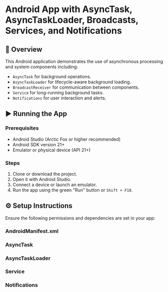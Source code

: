 # Android App with AsyncTask, AsyncTaskLoader, Broadcasts, Services, and Notifications

## 📱 Overview

This Android application demonstrates the use of asynchronous processing and system components including:

- `AsyncTask` for background operations.
- `AsyncTaskLoader` for lifecycle-aware background loading.
- `BroadcastReceiver` for communication between components.
- `Service` for long-running background tasks.
- `Notifications` for user interaction and alerts.

## ▶️ Running the App

### Prerequisites

- Android Studio (Arctic Fox or higher recommended)
- Android SDK version 21+
- Emulator or physical device (API 21+)

### Steps

1. Clone or download the project.
2. Open it with Android Studio.
3. Connect a device or launch an emulator.
4. Run the app using the green "Run" button or `Shift + F10`.

## ⚙️ Setup Instructions

Ensure the following permissions and dependencies are set in your app:

### **AndroidManifest.xml**


### **AsyncTask**
### **AsyncTaskLoader**
### **Service**
### **Notifications**
